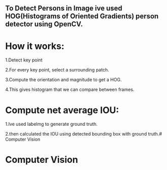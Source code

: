 ## To Detect Persons in Image ive used HOG(Histograms of Oriented Gradients) person detector using OpenCV.

# How it works:

1.Detect key point

2.For every key point, select a surrounding patch.

3.Compute the orientation and magnitude to get a HOG.

4.This gives histogram that we can compare between frames.

# Compute net average IOU:

1.Ive used labelmg to generate ground truth.

2.then calculated the IOU using detected bounding box with ground truth.# Computer Vision

# Computer Vision


